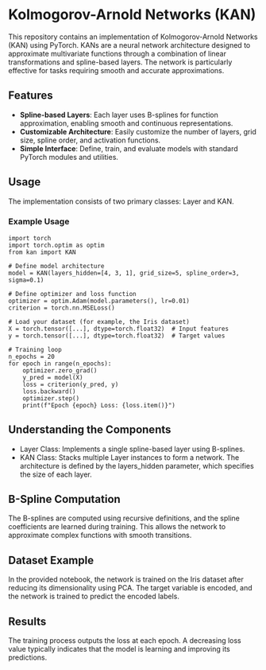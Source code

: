 # Kolmogorov-Arnold Networks (KAN)

This repository contains an implementation of Kolmogorov-Arnold Networks (KAN) using PyTorch. KANs are a neural network architecture designed to approximate multivariate functions through a combination of linear transformations and spline-based layers. The network is particularly effective for tasks requiring smooth and accurate approximations.

## Features

- **Spline-based Layers**: Each layer uses B-splines for function approximation, enabling smooth and continuous representations.
- **Customizable Architecture**: Easily customize the number of layers, grid size, spline order, and activation functions.
- **Simple Interface**: Define, train, and evaluate models with standard PyTorch modules and utilities.

## Usage
The implementation consists of two primary classes: Layer and KAN.

### Example Usage

```
import torch
import torch.optim as optim
from kan import KAN

# Define model architecture
model = KAN(layers_hidden=[4, 3, 1], grid_size=5, spline_order=3, sigma=0.1)

# Define optimizer and loss function
optimizer = optim.Adam(model.parameters(), lr=0.01)
criterion = torch.nn.MSELoss()

# Load your dataset (for example, the Iris dataset)
X = torch.tensor([...], dtype=torch.float32)  # Input features
y = torch.tensor([...], dtype=torch.float32)  # Target values

# Training loop
n_epochs = 20
for epoch in range(n_epochs):
    optimizer.zero_grad()
    y_pred = model(X)
    loss = criterion(y_pred, y)
    loss.backward()
    optimizer.step()
    print(f"Epoch {epoch} Loss: {loss.item()}")
```

## Understanding the Components
* Layer Class: Implements a single spline-based layer using B-splines.
* KAN Class: Stacks multiple Layer instances to form a network. The architecture is defined by the layers_hidden parameter, which specifies the size of each layer.

## B-Spline Computation
The B-splines are computed using recursive definitions, and the spline coefficients are learned during training. This allows the network to approximate complex functions with smooth transitions.

## Dataset Example
In the provided notebook, the network is trained on the Iris dataset after reducing its dimensionality using PCA. The target variable is encoded, and the network is trained to predict the encoded labels.

## Results
The training process outputs the loss at each epoch. A decreasing loss value typically indicates that the model is learning and improving its predictions.
